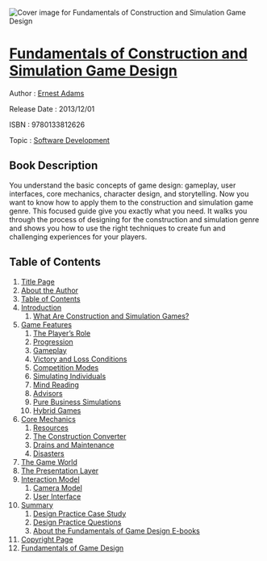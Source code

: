 ![Cover image for Fundamentals of Construction and Simulation Game Design](https://imgdetail.ebookreading.net/cover/cover/software_development/EB9780133812626.jpg)

[Fundamentals of Construction and Simulation Game Design](https://ebookreading.net/view/book/Fundamentals+of+Construction+and+Simulation+Game+Design-EB9780133812626_1.html "Fundamentals of Construction and Simulation Game Design")
====================================================================================================================

Author : [Ernest Adams](https://ebookreading.net/search/author/Ernest+Adams)

Release Date : 2013/12/01

ISBN : 9780133812626

Topic : [Software Development](https://ebookreading.net/search/category/software-development)

Book Description
-----------------

You understand the basic concepts of game design: gameplay, user interfaces, core mechanics, character design, and storytelling. Now you want to know how to apply them to the construction and simulation game genre. This focused guide give you exactly what you need. It walks you through the process of designing for the construction and simulation genre and shows you how to use the right techniques to create fun and challenging experiences for your players.
              
Table of Contents
-----------------

1. [Title Page](https://ebookreading.net/view/book/Fundamentals+of+Construction+and+Simulation+Game+Design-EB9780133812626_2.html)
1. [About the Author](https://ebookreading.net/view/book/Fundamentals+of+Construction+and+Simulation+Game+Design-EB9780133812626_3.html)
1. [Table of Contents](https://ebookreading.net/view/book/Fundamentals+of+Construction+and+Simulation+Game+Design-EB9780133812626_4.html)
1. [Introduction](https://ebookreading.net/view/book/Fundamentals+of+Construction+and+Simulation+Game+Design-EB9780133812626_5.html)
    1. [What Are Construction and Simulation Games?](https://ebookreading.net/view/book/Fundamentals+of+Construction+and+Simulation+Game+Design-EB9780133812626_5.html#ch01lev1sec1)
1. [Game Features](https://ebookreading.net/view/book/Fundamentals+of+Construction+and+Simulation+Game+Design-EB9780133812626_6.html)
    1. [The Player’s Role](https://ebookreading.net/view/book/Fundamentals+of+Construction+and+Simulation+Game+Design-EB9780133812626_6.html#ch02lev1sec1)
    1. [Progression](https://ebookreading.net/view/book/Fundamentals+of+Construction+and+Simulation+Game+Design-EB9780133812626_6.html#ch02lev1sec2)
    1. [Gameplay](https://ebookreading.net/view/book/Fundamentals+of+Construction+and+Simulation+Game+Design-EB9780133812626_6.html#ch02lev1sec3)
    1. [Victory and Loss Conditions](https://ebookreading.net/view/book/Fundamentals+of+Construction+and+Simulation+Game+Design-EB9780133812626_6.html#ch02lev1sec4)
    1. [Competition Modes](https://ebookreading.net/view/book/Fundamentals+of+Construction+and+Simulation+Game+Design-EB9780133812626_6.html#ch02lev1sec5)
    1. [Simulating Individuals](https://ebookreading.net/view/book/Fundamentals+of+Construction+and+Simulation+Game+Design-EB9780133812626_6.html#ch02lev1sec6)
    1. [Mind Reading](https://ebookreading.net/view/book/Fundamentals+of+Construction+and+Simulation+Game+Design-EB9780133812626_6.html#ch02lev1sec7)
    1. [Advisors](https://ebookreading.net/view/book/Fundamentals+of+Construction+and+Simulation+Game+Design-EB9780133812626_6.html#ch02lev1sec8)
    1. [Pure Business Simulations](https://ebookreading.net/view/book/Fundamentals+of+Construction+and+Simulation+Game+Design-EB9780133812626_6.html#ch02lev1sec9)
    1. [Hybrid Games](https://ebookreading.net/view/book/Fundamentals+of+Construction+and+Simulation+Game+Design-EB9780133812626_6.html#ch02lev1sec10)
1. [Core Mechanics](https://ebookreading.net/view/book/Fundamentals+of+Construction+and+Simulation+Game+Design-EB9780133812626_7.html)
    1. [Resources](https://ebookreading.net/view/book/Fundamentals+of+Construction+and+Simulation+Game+Design-EB9780133812626_7.html#ch03lev1sec1)
    1. [The Construction Converter](https://ebookreading.net/view/book/Fundamentals+of+Construction+and+Simulation+Game+Design-EB9780133812626_7.html#ch03lev1sec2)
    1. [Drains and Maintenance](https://ebookreading.net/view/book/Fundamentals+of+Construction+and+Simulation+Game+Design-EB9780133812626_7.html#ch03lev1sec3)
    1. [Disasters](https://ebookreading.net/view/book/Fundamentals+of+Construction+and+Simulation+Game+Design-EB9780133812626_7.html#ch03lev1sec4)
1. [The Game World](https://ebookreading.net/view/book/Fundamentals+of+Construction+and+Simulation+Game+Design-EB9780133812626_8.html)
1. [The Presentation Layer](https://ebookreading.net/view/book/Fundamentals+of+Construction+and+Simulation+Game+Design-EB9780133812626_9.html)
1. [Interaction Model](https://ebookreading.net/view/book/Fundamentals+of+Construction+and+Simulation+Game+Design-EB9780133812626_10.html)
    1. [Camera Model](https://ebookreading.net/view/book/Fundamentals+of+Construction+and+Simulation+Game+Design-EB9780133812626_10.html#ch06lev1sec1)
    1. [User Interface](https://ebookreading.net/view/book/Fundamentals+of+Construction+and+Simulation+Game+Design-EB9780133812626_10.html#ch06lev1sec2)
1. [Summary](https://ebookreading.net/view/book/Fundamentals+of+Construction+and+Simulation+Game+Design-EB9780133812626_11.html)
    1. [Design Practice Case Study](https://ebookreading.net/view/book/Fundamentals+of+Construction+and+Simulation+Game+Design-EB9780133812626_11.html#ch07lev1sec1)
    1. [Design Practice Questions](https://ebookreading.net/view/book/Fundamentals+of+Construction+and+Simulation+Game+Design-EB9780133812626_11.html#ch07lev1sec2)
    1. [About the Fundamentals of Game Design E-books](https://ebookreading.net/view/book/Fundamentals+of+Construction+and+Simulation+Game+Design-EB9780133812626_11.html#ch07lev1sec3)
1. [Copyright Page](https://ebookreading.net/view/book/Fundamentals+of+Construction+and+Simulation+Game+Design-EB9780133812626_12.html)
1. [Fundamentals of Game Design](https://ebookreading.net/view/book/Fundamentals+of+Construction+and+Simulation+Game+Design-EB9780133812626_13.html)
